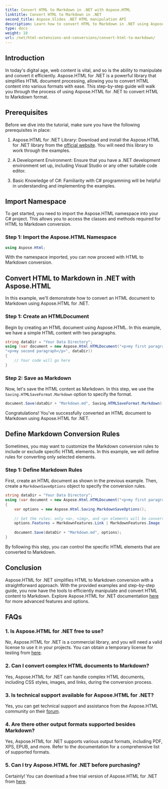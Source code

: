 ```yaml
---
title: Convert HTML to Markdown in .NET with Aspose.HTML
linktitle: Convert HTML to Markdown in .NET
second_title: Aspose.Slides .NET HTML manipulation API
description: Learn how to convert HTML to Markdown in .NET using Aspose.HTML for efficient content manipulation. Get step-by-step guidance for a seamless conversion process.
type: docs
weight: 18
url: /net/html-extensions-and-conversions/convert-html-to-markdown/
---
```


## Introduction

In today's digital age, web content is vital, and so is the ability to manipulate and convert it efficiently. Aspose.HTML for .NET is a powerful library that simplifies HTML document processing, allowing you to convert HTML content into various formats with ease. This step-by-step guide will walk you through the process of using Aspose.HTML for .NET to convert HTML to Markdown format.

## Prerequisites

Before we dive into the tutorial, make sure you have the following prerequisites in place:

1. Aspose.HTML for .NET Library: Download and install the Aspose.HTML for .NET library from the [official website](https://releases.aspose.com/html/net/). You will need this library to work through the examples.

2. A Development Environment: Ensure that you have a .NET development environment set up, including Visual Studio or any other suitable code editor.

3. Basic Knowledge of C#: Familiarity with C# programming will be helpful in understanding and implementing the examples.

## Import Namespace

To get started, you need to import the Aspose.HTML namespace into your C# project. This allows you to access the classes and methods required for HTML to Markdown conversion.

### Step 1: Import the Aspose.HTML Namespace

```csharp
using Aspose.Html;
```

With the namespace imported, you can now proceed with HTML to Markdown conversion.

## Convert HTML to Markdown in .NET with Aspose.HTML

In this example, we'll demonstrate how to convert an HTML document to Markdown using Aspose.HTML for .NET. 

### Step 1: Create an HTMLDocument

Begin by creating an HTML document using Aspose.HTML. In this example, we have a simple HTML content with two paragraphs.

```csharp
string dataDir = "Your Data Directory";
using (var document = new Aspose.Html.HTMLDocument("<p>my first paragraph</p>" +
"<p>my second paragraph</p>", dataDir))
{
    // Your code will go here
}
```

### Step 2: Save as Markdown

Now, let's save the HTML content as Markdown. In this step, we use the `Saving.HTMLSaveFormat.Markdown` option to specify the format.

```csharp
document.Save(dataDir + "Markdown.md", Saving.HTMLSaveFormat.Markdown);
```

Congratulations! You've successfully converted an HTML document to Markdown using Aspose.HTML for .NET.

## Define Markdown Conversion Rules

Sometimes, you may want to customize the Markdown conversion rules to include or exclude specific HTML elements. In this example, we will define rules for converting only selected elements.

### Step 1: Define Markdown Rules

First, create an HTML document as shown in the previous example. Then, create a `MarkdownSaveOptions` object to specify the conversion rules.

```csharp
string dataDir = "Your Data Directory";
using (var document = new Aspose.Html.HTMLDocument("<p>my first paragraph</p>", dataDir))
{
    var options = new Aspose.Html.Saving.MarkdownSaveOptions();
    
    // Set the rules: only <a>, <img>, and <p> elements will be converted to markdown.
    options.Features = MarkdownFeatures.Link | MarkdownFeatures.Image | MarkdownFeatures.AutomaticParagraph;
    
    document.Save(dataDir + "Markdown.md", options);
}
```

By following this step, you can control the specific HTML elements that are converted to Markdown.

## Conclusion

Aspose.HTML for .NET simplifies HTML to Markdown conversion with a straightforward approach. With the provided examples and step-by-step guide, you now have the tools to efficiently manipulate and convert HTML content to Markdown. Explore Aspose.HTML for .NET documentation [here](https://reference.aspose.com/html/net/) for more advanced features and options.

## FAQs

### 1. Is Aspose.HTML for .NET free to use?

No, Aspose.HTML for .NET is a commercial library, and you will need a valid license to use it in your projects. You can obtain a temporary license for testing from [here](https://purchase.aspose.com/temporary-license/).

### 2. Can I convert complex HTML documents to Markdown?

Yes, Aspose.HTML for .NET can handle complex HTML documents, including CSS styles, images, and links, during the conversion process.

### 3. Is technical support available for Aspose.HTML for .NET?

Yes, you can get technical support and assistance from the Aspose.HTML community on their [forum](https://forum.aspose.com/).

### 4. Are there other output formats supported besides Markdown?

Yes, Aspose.HTML for .NET supports various output formats, including PDF, XPS, EPUB, and more. Refer to the documentation for a comprehensive list of supported formats.

### 5. Can I try Aspose.HTML for .NET before purchasing?

Certainly! You can download a free trial version of Aspose.HTML for .NET from [here](https://releases.aspose.com/).


